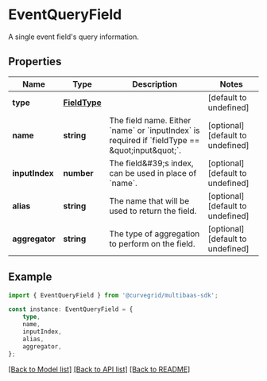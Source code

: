 # EventQueryField

A single event field\'s query information.

## Properties

Name | Type | Description | Notes
------------ | ------------- | ------------- | -------------
**type** | [**FieldType**](FieldType.md) |  | [default to undefined]
**name** | **string** | The field name. Either &#x60;name&#x60; or &#x60;inputIndex&#x60; is required if &#x60;fieldType &#x3D;&#x3D; \&quot;input\&quot;&#x60;. | [optional] [default to undefined]
**inputIndex** | **number** | The field\&#39;s index, can be used in place of &#x60;name&#x60;. | [optional] [default to undefined]
**alias** | **string** | The name that will be used to return the field. | [optional] [default to undefined]
**aggregator** | **string** | The type of aggregation to perform on the field. | [optional] [default to undefined]

## Example

```typescript
import { EventQueryField } from '@curvegrid/multibaas-sdk';

const instance: EventQueryField = {
    type,
    name,
    inputIndex,
    alias,
    aggregator,
};
```

[[Back to Model list]](../README.md#documentation-for-models) [[Back to API list]](../README.md#documentation-for-api-endpoints) [[Back to README]](../README.md)
